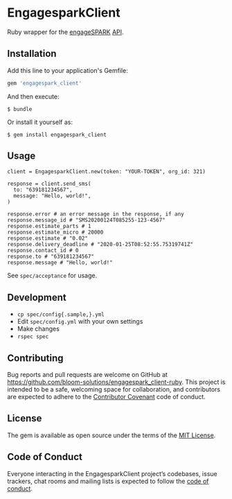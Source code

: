 # EngagesparkClient

Ruby wrapper for the [engageSPARK](https://engagespark.com) [API]().

## Installation

Add this line to your application's Gemfile:

```ruby
gem 'engagespark_client'
```

And then execute:

    $ bundle

Or install it yourself as:

    $ gem install engagespark_client

## Usage

```
client = EngagesparkClient.new(token: "YOUR-TOKEN", org_id: 321)

response = client.send_sms(
  to: "639181234567",
  message: "Hello, world!",
)

response.error # an error message in the response, if any
response.message_id # "SMS20200124T085255-123-4567"
response.estimate_parts # 1
response.estimate_micro # 20000
response.estimate # "0.02"
response.delivery_deadline # "2020-01-25T08:52:55.75319741Z"
response.contact_id # 0
response.to # "639181234567"
response.message # "Hello, world!"
```

See `spec/acceptance` for usage.

## Development

- `cp spec/config{.sample,}.yml`
- Edit `spec/config.yml` with your own settings
- Make changes
- `rspec spec`

## Contributing

Bug reports and pull requests are welcome on GitHub at https://github.com/bloom-solutions/engagespark_client-ruby. This project is intended to be a safe, welcoming space for collaboration, and contributors are expected to adhere to the [Contributor Covenant](http://contributor-covenant.org) code of conduct.

## License

The gem is available as open source under the terms of the [MIT License](https://opensource.org/licenses/MIT).

## Code of Conduct

Everyone interacting in the EngagesparkClient project’s codebases, issue trackers, chat rooms and mailing lists is expected to follow the [code of conduct](https://github.com/bloom-solutions/engagespark_client-ruby/blob/master/CODE_OF_CONDUCT.md).
